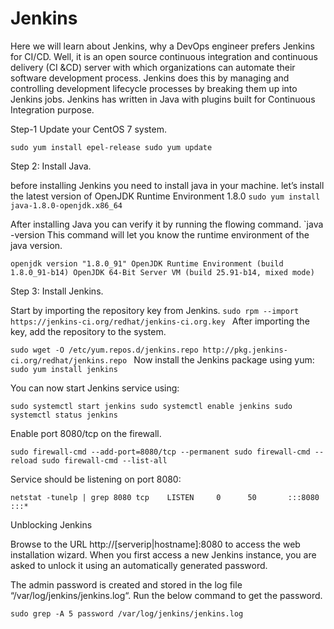 # Jenkins

Here we will learn about Jenkins, why a DevOps engineer prefers Jenkins for CI/CD. Well, it is an open source continuous integration and continuous delivery (CI &CD) server with which organizations can automate their software development process. Jenkins does this by managing and controlling development lifecycle processes by breaking them up into Jenkins jobs. Jenkins has written in Java with plugins built for Continuous Integration purpose.

Step-1 Update your CentOS 7 system.

`sudo yum install epel-release
sudo yum update`

Step 2: Install Java.

before installing Jenkins you need to install java in your machine. let’s install the latest version of OpenJDK Runtime Environment 1.8.0
`sudo yum install java-1.8.0-openjdk.x86_64`

After installing Java you can verify it by running the flowing command.
`java -version
This command will let you know the runtime environment of the java version.

`openjdk version "1.8.0_91"
OpenJDK Runtime Environment (build 1.8.0_91-b14)
OpenJDK 64-Bit Server VM (build 25.91-b14, mixed mode)
`

Step 3: Install Jenkins.

Start by importing the repository key from Jenkins.
`sudo rpm --import https://jenkins-ci.org/redhat/jenkins-ci.org.key
`
After importing the key, add the repository to the system.

`sudo wget -O /etc/yum.repos.d/jenkins.repo http://pkg.jenkins-ci.org/redhat/jenkins.repo
`
Now install the Jenkins package using yum:
`sudo yum install jenkins
`

You can now start Jenkins service using:

`sudo systemctl start jenkins
sudo systemctl enable jenkins
sudo systemctl status jenkins`

Enable port 8080/tcp on the firewall.

`sudo firewall-cmd --add-port=8080/tcp --permanent
sudo firewall-cmd --reload
sudo firewall-cmd --list-all
`

Service should be listening on port 8080:

`netstat -tunelp | grep 8080
tcp    LISTEN     0      50       :::8080                 :::*`

Unblocking Jenkins

Browse to the URL http://[serverip|hostname]:8080 to access the web installation wizard.
When you first access a new Jenkins instance, you are asked to unlock it using an automatically generated password.

The admin password is created and stored in the log file “/var/log/jenkins/jenkins.log“. Run the below command to get the password.

`sudo grep -A 5 password /var/log/jenkins/jenkins.log`


